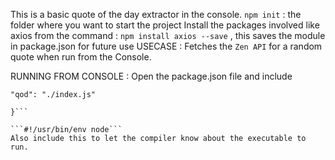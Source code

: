 This is a basic quote of the day extractor in the console. 
```npm init``` : the folder where you want to start the project
Install the packages involved like axios from the command : 
```npm install axios --save``` , this saves the module in package.json for future use
USECASE : 
Fetches the ```Zen API``` for a random quote when run from the Console.


RUNNING FROM CONSOLE : 
Open the package.json file and include 
```"bin":{
"qod": "./index.js"

}```

```#!/usr/bin/env node```
Also include this to let the compiler know about the executable to run.
